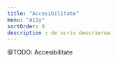 ```yaml
---
title: "Accesibilitate"
menu: "A11y"
sortOrder: 9
description : de scris descrierea
---
```


@TODO: Accesibilitate
